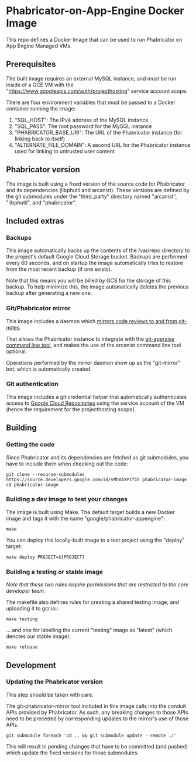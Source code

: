 # Phabricator-on-App-Engine Docker Image

This repo defines a Docker Image that can be used to run Phabricator on App Engine Managed VMs.

## Prerequisites

The built image requires an external MySQL instance, and must be run inside of a GCE VM with
the "https://www.googleapis.com/auth/projecthosting" service account scope.

There are four environment variables that must be passed to a Docker container running the image:

1.  "SQL_HOST": The IPv4 address of the MySQL instance
2.  "SQL_PASS": The root password for the MySQL instance
3.  "PHABRICATOR_BASE_URI": The URL of the Phabricator instance (for linking back to itself)
4.  "ALTERNATE_FILE_DOMAIN": A second URL for the Phabricator instance used for linking to untrusted user content

## Phabricator version

The image is built using a fixed version of the source code for Phabricator and its
dependencies (libphutil and arcanist). These versions are defined by the git submodules
under the "third_party" directory named "arcanist", "libphutil", and "phabricator".

## Included extras

### Backups

This image automatically backs up the contents of the /var/repo directory to the project's default
Google Cloud Storage bucket. Backups are performed every 60 seconds, and on startup the image
automatically tries to restore from the most recent backup (if one exists).

Note that this means you will be billed by GCS for the storage of this backup. To help minimize
this, the image automatically deletes the previous backup after generating a new one.

<!-- TODO(ojarjur): Add a way to disable backups for users who don't want to use hosted repos. -->

### Git/Phabricator mirror

This image includes a daemon which
[mirrors code reviews to and from git-notes](https://source.developers.google.com/id/AOYtBqJZlBK).

That allows the Phabricator instance to integrate with the
[git-appraise command line tool](https://source.developers.google.com/id/0tH0wAQFren), and
makes the use of the arcanist command line tool optional.

Operations performed by the mirror daemon show up as the "git-mirror" bot, which is automatically
created.

### Git authentication

This image includes a git credential helper that automatically authenticates access to
[Google Cloud Repositories](https://cloud.google.com/tools/repo/cloud-repositories) using
the service account of the VM (hence the requirement for the projecthosting scope).

## Building

### Getting the code

Since Phabricator and its dependencies are fetched as git submodules, you have to include them
when checking out the code:

    git clone --recurse-submodules https://source.developers.google.com/id/vMh0AXP1f1h phabricator-image
    cd phabricator-image

### Building a dev image to test your changes

The image is built using Make. The default target builds a new Docker image and
tags it with the name "google/phabricator-appengine":

    make

You can deploy this locally-built image to a test project using the "deploy" target:

    make deploy PROJECT=${PROJECT}

### Building a testing or stable image

*Note that these two rules require permissions that are restricted to the core developer team.*

The makefile also defines rules for creating a shared testing image, and uploading it to gcr.io.:

    make testing

... and one for labelling the current "testing" image as "latest" (which denotes our stable image):

    make release

## Development

### Updating the Phabricator version

This step should be taken with care.

The git-phabricator-mirror tool included in this image calls into the conduit APIs provided by
Phabricator. As such, any breaking changes to those APIs need to be preceded by corresponding
updates to the mirror's use of those APIs.

    git submodule foreach 'cd .. && git submodule update --remote ./'

This will result in pending changes that have to be committed (and pushed) which update the
fixed versions for those submodules.
